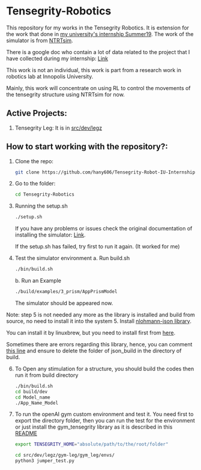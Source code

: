 # Tensegrity-Robotics

This repository for my works in the Tensegrity Robotics. It is extension for the work that done in [my university's internship Summer19](https://github.com/hany606/Tensegrity-Robot-IU-Internship19). The work of the simulator is from [NTRTsim](https://github.com/NASA-Tensegrity-Robotics-Toolkit/NTRTsim).

There is a google doc who contain a lot of data related to the project that I have collected during my internship: [Link](https://docs.google.com/document/d/19-lCDq4gPtaQ6hCJNI77qi1bIzHJGaliu4Yrh53H7hs/edit?usp=sharing)

This work is not an individual, this work is part from a research work in robotics lab at Innopolis University.

Mainly, this work will concentrate on using RL to control the movements of the tensegrity structure using NTRTsim for now.

## Active Projects:
1. Tensegrity Leg:
It is in [src/dev/legz](https://github.com/hany606/Tensegrity-Robotics/tree/master/src/dev/legz)


## How to start working with the repository?:
  1. Clone the repo:
	  ```bash
	  git clone https://github.com/hany606/Tensegrity-Robot-IU-Internship19.git
	  ```
  2. Go to the folder:
	 ```bash
	 cd Tensegrity-Robotics
	    ```
	  
 3. Running the setup.sh
	 ```bash
	 ./setup.sh
	 ```
	If you have any problems or issues check the original documentation of installing the simulator: [Link](https://raw.githubusercontent.com/NASA-Tensegrity-Robotics-Toolkit/NTRTsim/master/INSTALL).
	
	If the setup.sh has failed, try first to run it again. (It worked for me)

4. Test the simulator environment
	 a. Run build.sh
    ```bash
    ./bin/build.sh
	```
	b. Run an Example
	```bash
	./build/examples/3_prism/AppPrismModel
	```
	The simulator should be appeared now.

Note: step 5 is not needed any more as the library is installed and build from source, no need to install it into the system
5. Install [nlohmann-json library](https://github.com/nlohmann/json). 

You can install it by linuxbrew, but you need to install first from [here](https://docs.brew.sh/Homebrew-on-Linux).

Sometimes there are errors regarding this library, hence, you can comment [this line](https://github.com/hany606/Tensegrity-Robotics/blob/7ced260c976b223864f59208bfcef89499cf10e8/src/dev/CMakeLists.txt#L7) and ensure to delete the folder of json_build in the directory of build.

6. To Open any stimulation for a structure, you should build the codes then run it from build directory
	```bash
	./bin/build.sh
	cd build/dev
	cd Model_name
	./App_Name_Model
	```
7. To run the openAI gym custom environment and test it. You need first to export the directory folder, then you can run the test for the environment or just install the gym_tensegrity library as it is described in this [README](https://github.com/hany606/Tensegrity-Robotics/blob/master/src/dev/gym-tensegrity/README.md)
	```bash
	export TENSEGRITY_HOME="absolute/path/to/the/root/folder"
	```
	```bash
	cd src/dev/legz/gym-leg/gym_leg/envs/
	python3 jumper_test.py
	```
